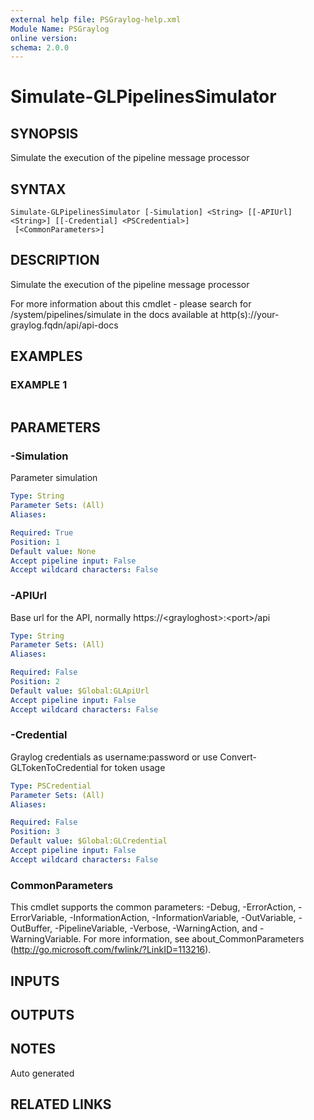 ```yaml
---
external help file: PSGraylog-help.xml
Module Name: PSGraylog
online version:
schema: 2.0.0
---
```


# Simulate-GLPipelinesSimulator

## SYNOPSIS
Simulate the execution of the pipeline message processor

## SYNTAX

```
Simulate-GLPipelinesSimulator [-Simulation] <String> [[-APIUrl] <String>] [[-Credential] <PSCredential>]
 [<CommonParameters>]
```

## DESCRIPTION
Simulate the execution of the pipeline message processor


For more information about this cmdlet - please search for /system/pipelines/simulate in the docs available at http(s)://your-graylog.fqdn/api/api-docs

## EXAMPLES

### EXAMPLE 1
```

```

## PARAMETERS

### -Simulation
Parameter simulation

```yaml
Type: String
Parameter Sets: (All)
Aliases:

Required: True
Position: 1
Default value: None
Accept pipeline input: False
Accept wildcard characters: False
```

### -APIUrl
Base url for the API, normally https://\<grayloghost\>:\<port\>/api

```yaml
Type: String
Parameter Sets: (All)
Aliases:

Required: False
Position: 2
Default value: $Global:GLApiUrl
Accept pipeline input: False
Accept wildcard characters: False
```

### -Credential
Graylog credentials as username:password or use Convert-GLTokenToCredential for token usage

```yaml
Type: PSCredential
Parameter Sets: (All)
Aliases:

Required: False
Position: 3
Default value: $Global:GLCredential
Accept pipeline input: False
Accept wildcard characters: False
```

### CommonParameters
This cmdlet supports the common parameters: -Debug, -ErrorAction, -ErrorVariable, -InformationAction, -InformationVariable, -OutVariable, -OutBuffer, -PipelineVariable, -Verbose, -WarningAction, and -WarningVariable.
For more information, see about_CommonParameters (http://go.microsoft.com/fwlink/?LinkID=113216).

## INPUTS

## OUTPUTS

## NOTES
Auto generated

## RELATED LINKS

